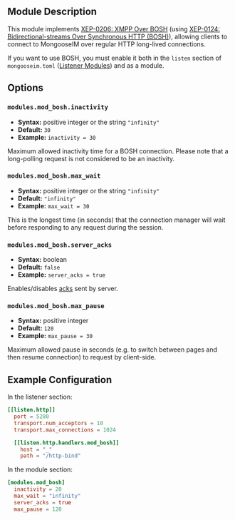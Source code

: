 ## Module Description
This module implements [XEP-0206: XMPP Over BOSH](http://xmpp.org/extensions/xep-0206.html) (using [XEP-0124: Bidirectional-streams Over Synchronous HTTP (BOSH)](http://xmpp.org/extensions/xep-0124.html)),
 allowing clients to connect to MongooseIM over regular HTTP long-lived connections.

If you want to use BOSH, you must enable it both in the `listen` section of 
`mongooseim.toml` ([Listener Modules](../configuration/listen.md))
 and as a module.

## Options

### `modules.mod_bosh.inactivity`
 * **Syntax:** positive integer or the string `"infinity"`
 * **Default:** `30`
 * **Example:** `inactivity = 30`
 
Maximum allowed inactivity time for a BOSH connection.
Please note that a long-polling request is not considered to be an inactivity.

### `modules.mod_bosh.max_wait`
 * **Syntax:** positive integer or the string `"infinity"`
 * **Default:** `"infinity"`
 * **Example:** `max_wait = 30`

 This is the longest time (in seconds) that the connection manager will wait before responding to any request during the session.

### `modules.mod_bosh.server_acks`
 * **Syntax:** boolean
 * **Default:** `false`
 * **Example:** `server_acks = true`
 
Enables/disables [acks](http://xmpp.org/extensions/xep-0124.html#ack-request) sent by server.

### `modules.mod_bosh.max_pause`
 * **Syntax:** positive integer
 * **Default:** `120`
 * **Example:** `max_pause = 30`

Maximum allowed pause in seconds (e.g. to switch between pages and then resume connection) to request by client-side.

## Example Configuration

In the listener section:
```toml
[[listen.http]]
  port = 5280
  transport.num_acceptors = 10
  transport.max_connections = 1024

  [[listen.http.handlers.mod_bosh]]
    host = "_"
    path = "/http-bind"
```

In the module section:

```toml
[modules.mod_bosh]
  inactivity = 20
  max_wait = "infinity"
  server_acks = true
  max_pause = 120
```
